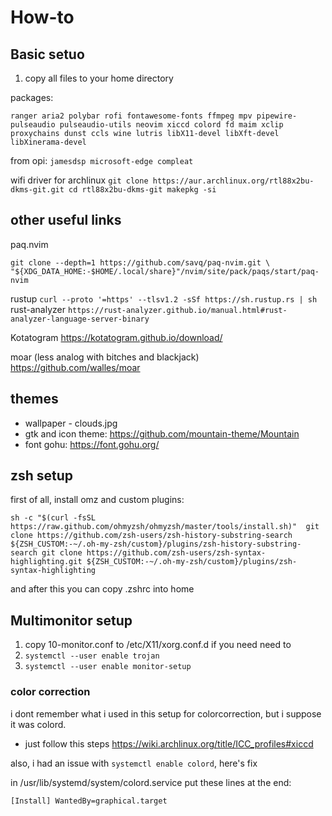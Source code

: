 # How-to

## Basic setuo
1. copy all files to your home directory

packages:

``ranger aria2 polybar rofi fontawesome-fonts ffmpeg mpv pipewire-pulseaudio
pulseaudio-utils neovim xiccd colord fd maim xclip proxychains dunst ccls wine
lutris libX11-devel libXft-devel libXinerama-devel``

from opi:
``jamesdsp microsoft-edge compleat``

wifi driver for archlinux
``
git clone https://aur.archlinux.org/rtl88x2bu-dkms-git.git
cd rtl88x2bu-dkms-git
makepkg -si
``

## other useful links 
paq.nvim

``
git clone --depth=1 https://github.com/savq/paq-nvim.git \
    "${XDG_DATA_HOME:-$HOME/.local/share}"/nvim/site/pack/paqs/start/paq-nvim
``

rustup `` curl --proto '=https' --tlsv1.2 -sSf https://sh.rustup.rs | sh ``
rust-analyzer ``https://rust-analyzer.github.io/manual.html#rust-analyzer-language-server-binary``

Kotatogram https://kotatogram.github.io/download/

moar (less analog with bitches and blackjack) https://github.com/walles/moar

## themes
- wallpaper - clouds.jpg
- gtk and icon theme: https://github.com/mountain-theme/Mountain
- font gohu: https://font.gohu.org/

## zsh setup

first of all, install omz and custom plugins:

``
sh -c "$(curl -fsSL https://raw.github.com/ohmyzsh/ohmyzsh/master/tools/install.sh)" 
git clone https://github.com/zsh-users/zsh-history-substring-search ${ZSH_CUSTOM:-~/.oh-my-zsh/custom}/plugins/zsh-history-substring-search
git clone https://github.com/zsh-users/zsh-syntax-highlighting.git ${ZSH_CUSTOM:-~/.oh-my-zsh/custom}/plugins/zsh-syntax-highlighting
``

and after this you can copy .zshrc into home

## Multimonitor setup
1. copy 10-monitor.conf to /etc/X11/xorg.conf.d if you need need to
2. ``systemctl --user enable trojan``
3. ``systemctl --user enable monitor-setup``

### color correction
i dont remember what i used in this setup for colorcorrection, but i suppose it
was colord.

- just follow this steps
https://wiki.archlinux.org/title/ICC_profiles#xiccd

also, i had an issue with ``systemctl enable colord``, here's fix

in /usr/lib/systemd/system/colord.service put these lines at the end:

``
[Install]
WantedBy=graphical.target
``
